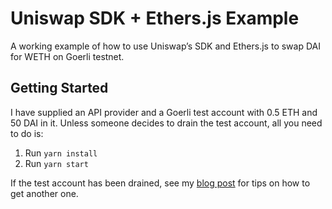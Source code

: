 # Uniswap SDK + Ethers.js Example

A working example of how to use Uniswap’s SDK and Ethers.js to swap DAI for WETH on Goerli testnet.

## Getting Started

I have supplied an API provider and a Goerli test account with 0.5 ETH and 50 DAI in it. Unless someone decides to drain the test account, all you need to do is:

1. Run `yarn install`
2. Run `yarn start`

If the test account has been drained, see my [blog post](https://jeremysik.substack.com/p/uniswap-sdk-ethersjs-example) for tips on how to get another one.